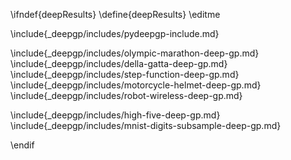 \ifndef{deepResults}
\define{deepResults}
\editme

\include{_deepgp/includes/pydeepgp-include.md}

\include{_deepgp/includes/olympic-marathon-deep-gp.md}
\include{_deepgp/includes/della-gatta-deep-gp.md}
\include{_deepgp/includes/step-function-deep-gp.md}
\include{_deepgp/includes/motorcycle-helmet-deep-gp.md}
\include{_deepgp/includes/robot-wireless-deep-gp.md}

\include{_deepgp/includes/high-five-deep-gp.md}
\include{_deepgp/includes/mnist-digits-subsample-deep-gp.md}

\endif
